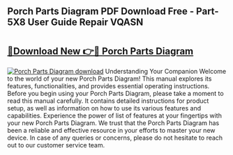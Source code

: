 ## Porch Parts Diagram PDF Download Free - Part-5X8 User Guide Repair VQASN

# <h2><a href="http://dfkajk.blite.top/?on=Porch+Parts+Diagram">🔗Download New 👉🔴 Porch Parts Diagram</a></h2>

[![Porch Parts Diagram download](https://i.imgur.com/lujVjoI.png)](http://dfkajk.blite.top/?on=Porch+Parts+Diagram)
Understanding Your Companion Welcome to the world of your new Porch Parts Diagram! This manual explores its features, functionalities, and provides essential operating instructions. Before you begin using your Porch Parts Diagram, please take a moment to read this manual carefully. It contains detailed instructions for product setup, as well as information on how to use its various features and capabilities. Experience the power of list of features at your fingertips with your new Porch Parts Diagram. We trust that the Porch Parts Diagram has been a reliable and effective resource in your efforts to master your new device. In case of any queries or concerns, please do not hesitate to reach out to our customer service team.

